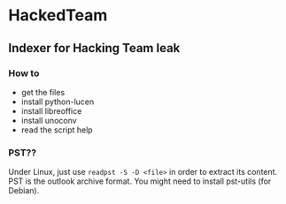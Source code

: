 # HackedTeam

## Indexer for Hacking Team leak

### How to

* get the files
* install python-lucen
* install libreoffice
* install unoconv
* read the script help

### PST??

Under Linux, just use ```readpst -S -D <file>``` in order to extract its content.
PST is the outlook archive format. You might need to install pst-utils (for Debian).
